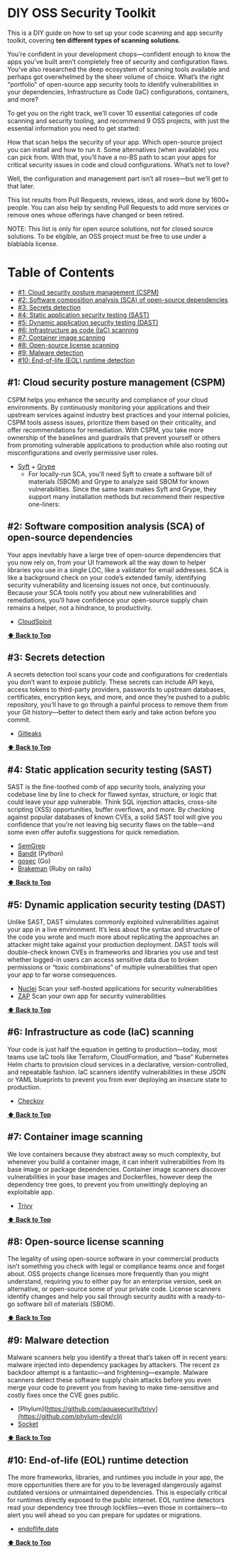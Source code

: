 # DIY OSS Security Toolkit
This is a DIY guide on how to set up your code scanning and app security toolkit, covering **ten different types of scanning solutions**.

You’re confident in your development chops—confident enough to know the apps you’ve built aren’t completely free of security and configuration flaws. You’ve also researched the deep ecosystem of scanning tools available and perhaps got overwhelmed by the sheer volume of choice. What’s the right “portfolio” of open-source app security tools to identify vulnerabilities in your dependencies, Infrastructure as Code (IaC) configurations, containers, and more?

To get you on the right track, we’ll cover 10 essential categories of code scanning and security tooling, and recommend 9 OSS projects, with just the essential information you need to get started:

How that scan helps the security of your app.
Which open-source project you can install and how to run it.
Some alternatives (when available) you can pick from.
With that, you’ll have a no-BS path to scan your apps for critical security issues in code and cloud configurations. What’s not to love?

Well, the configuration and management part isn’t all roses—but we’ll get to that later.

This list results from Pull Requests, reviews, ideas, and work done by 1600+ people. You can also help by sending Pull Requests to add more services or remove ones whose offerings have changed or been retired.

NOTE: This list is only for open source solutions, not for closed source solutions. To be eligible, an OSS project must be free to use under a blablabla license.

# Table of Contents

  * [#1: Cloud security posture management (CSPM)](#cspm)
  * [#2: Software composition analysis (SCA) of open-source dependencies](#sca)
  * [#3: Secrets detection](#secrets)
  * [#4: Static application security testing (SAST)](#sast)
  * [#5: Dynamic application security testing (DAST)](#dast)
  * [#6: Infrastructure as code (IaC) scanning](#iac)
  * [#7: Container image scanning](#container)
  * [#8: Open-source license scanning](#license)
  * [#9: Malware detection](#malware)
  * [#10: End-of-life (EOL) runtime detection](#eol)


## #1: Cloud security posture management (CSPM)
CSPM helps you enhance the security and compliance of your cloud environments. By continuously monitoring your applications and their upstream services against industry best practices and your internal policies, CSPM tools assess issues, prioritize them based on their criticality, and offer recommendations for remediation. With CSPM, you take more ownership of the baselines and guardrails that prevent yourself or others from promoting vulnerable applications to production while also rooting out misconfigurations and overly permissive user roles.

  * [Syft](https://github.com/anchore/syft) + [Grype](https://github.com/anchore/grype)
    * For locally-run SCA, you’ll need Syft to create a software bill of materials (SBOM) and Grype to analyze said SBOM for known vulnerabilities. Since the same team makes Syft and Grype, they support many installation methods but recommend their respective one-liners:

## #2: Software composition analysis (SCA) of open-source dependencies
Your apps inevitably have a large tree of open-source dependencies that you now rely on, from your UI framework all the way down to helper libraries you use in a single LOC, like a validator for email addresses. SCA is like a background check on your code’s extended family, identifying security vulnerability and licensing issues not once, but continuously. Because your SCA tools notify you about new vulnerabilities and remediations, you’ll have confidence your open-source supply chain remains a helper, not a hindrance, to productivity.

  * [CloudSploit](https://github.com/aquasecurity/cloudsploit)

**[⬆️ Back to Top](#table-of-contents)**

## #3: Secrets detection
A secrets detection tool scans your code and configurations for credentials you don’t want to expose publicly. These secrets can include API keys, access tokens to third-party providers, passwords to upstream databases, certificates, encryption keys, and more, and once they’re pushed to a public repository, you’ll have to go through a painful process to remove them from your Git history—better to detect them early and take action before you commit.

  * [Gitleaks](https://github.com/gitleaks/gitleaks)

**[⬆️ Back to Top](#table-of-contents)**

## #4: Static application security testing (SAST)
SAST is the fine-toothed comb of app security tools, analyzing your codebase line by line to check for flawed syntax, structure, or logic that could leave your app vulnerable. Think SQL injection attacks, cross-site scripting (XSS) opportunities, buffer overflows, and more. By checking against popular databases of known CVEs, a solid SAST tool will give you confidence that you’re not leaving big security flaws on the table—and some even offer autofix suggestions for quick remediation.

  * [SemGrep](https://github.com/semgrep/semgrep)
  * [Bandit](https://github.com/PyCQA/bandit) (Python)
  * [gosec](https://github.com/securego/gosec) (Go)
  * [Brakeman](https://github.com/presidentbeef/brakeman) (Ruby on rails)

**[⬆️ Back to Top](#table-of-contents)**

## #5: Dynamic application security testing (DAST)
Unlike SAST, DAST simulates commonly exploited vulnerabilities against your app in a live environment. It’s less about the syntax and structure of the code you wrote and much more about replicating the approaches an attacker might take against your production deployment. DAST tools will double-check known CVEs in frameworks and libraries you use and test whether logged-in users can access sensitive data due to broken permissions or “toxic combinations” of multiple vulnerabilities that open your app to far worse consequences.

  * [Nuclei](https://github.com/projectdiscovery/nuclei) Scan your self-hosted applications for security vulnerabilities
  * [ZAP](https://github.com/zaproxy/zaproxy) Scan your own app for security vulnerabilities

**[⬆️ Back to Top](#table-of-contents)**

## #6: Infrastructure as code (IaC) scanning
Your code is just half the equation in getting to production—today, most teams use IaC tools like Terraform, CloudFormation, and “base” Kubernetes Helm charts to provision cloud services in a declarative, version-controlled, and repeatable fashion. IaC scanners identify vulnerabilities in these JSON or YAML blueprints to prevent you from ever deploying an insecure state to production.

* [Checkov](https://github.com/bridgecrewio/checkov)

**[⬆️ Back to Top](#table-of-contents)**

## #7: Container image scanning
We love containers because they abstract away so much complexity, but whenever you build a container image, it can inherit vulnerabilities from its base image or package dependencies. Container image scanners discover vulnerabilities in your base images and Dockerfiles, however deep the dependency tree goes, to prevent you from unwittingly deploying an exploitable app.

* [Trivy](https://github.com/aquasecurity/trivy)

**[⬆️ Back to Top](#table-of-contents)**

## #8: Open-source license scanning
The legality of using open-source software in your commercial products isn’t something you check with legal or compliance teams once and forget about. OSS projects change licenses more frequently than you might understand, requiring you to either pay for an enterprise version, seek an alternative, or open-source some of your private code. License scanners identify changes and help you sail through security audits with a ready-to-go software bill of materials (SBOM).

**[⬆️ Back to Top](#table-of-contents)**

## #9: Malware detection
Malware scanners help you identify a threat that’s taken off in recent years: malware injected into dependency packages by attackers. The recent zx backdoor attempt is a fantastic—and frightening—example. Malware scanners detect these software supply chain attacks before you even merge your code to prevent you from having to make time-sensitive and costly fixes once the CVE goes public.

* [Phylum](https://github.com/aquasecurity/trivy](https://github.com/phylum-dev/cli)
* [Socket](https://github.com/socketio/socket.io)

**[⬆️ Back to Top](#table-of-contents)**

## #10: End-of-life (EOL) runtime detection
The more frameworks, libraries, and runtimes you include in your app, the more opportunities there are for you to be leveraged dangerously against outdated versions or unmaintained dependencies. This is especially critical for runtimes directly exposed to the public internet. EOL runtime detectors read your dependency tree through lockfiles—even those in containers—to alert you well ahead so you can prepare for updates or migrations.

* [endoflife.date](https://endoflife.date)

**[⬆️ Back to Top](#table-of-contents)**
